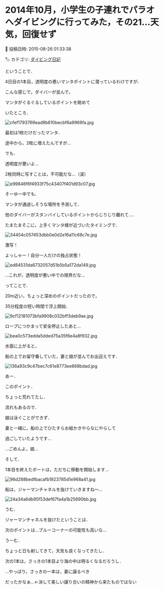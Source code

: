 # 2014年10月，小学生の子連れでパラオへダイビングに行ってみた，その21…天気，回復せず

📅 投稿日時: 2015-08-26 01:33:38

🏷️ カテゴリ: [ダイビング日記](ce3a7a8d424d112fce83ee85c81a0e344.md)

ということで．


4日目の1本目，透明度の悪いマンタポイントに潜っているわけですが．





こんな感じで，ダイバーが並んで，


マンタがぐるぐるしているポイントを眺めて


いたところ．




![cfef1793769ead9b610becbf6a9969fa.jpg](images/cfef1793769ead9b610becbf6a9969fa.jpg)




最初は1枚だけだったマンタ．


途中から，2枚に増えたんですが…





でも．


透明度が悪いよ…


2枚同時に写すことは，不可能だな…（涙）




![e99846f6f4933f75c43407f401d93c07.jpg](images/e99846f6f4933f75c43407f401d93c07.jpg)




そーゆー中でも．


マンタが通過しそうな場所を予測して．


他のダイバーがスタンバイしているポイントからじりじり離れて…．





たまたまそこに，上手くマンタ様が近づいたタイミングで．




![34454c057453dbb0e0d2e16a11c68c7e.jpg](images/34454c057453dbb0e0d2e16a11c68c7e.jpg)




激写！


よっしゃー！自分一人だけの独占状態！




![ed84531da6732057d51b5b5a172da149.jpg](images/ed84531da6732057d51b5b5a172da149.jpg)




…これが，透明度が悪い中での限界だな…





ってことで．


20m近い，ちょっと深めのポイントだったので，


35分程度の短い時間で浮上開始．




![9cf12181073bfa9908c032bff3deb9ae.jpg](images/9cf12181073bfa9908c032bff3deb9ae.jpg)




ロープにつかまって安全停止したあと…




![bea0c573edda5dded75a35f6e4a8f932.jpg](images/bea0c573edda5dded75a35f6e4a8f932.jpg)




水面に上がると，


船の上でお留守番していた，妻と娘が並んでお出迎えです．




![136a93c9c47bec7c61e8773ee868bdad.jpg](images/136a93c9c47bec7c61e8773ee868bdad.jpg)







あー．


このポイント．


ちょっと荒れてたし．


流れもあるので．


娘は泳ぐことができず．


妻と一緒に，船の上でひたすらお絵かきやらなにやらして


過ごしていたようです…





…ごめんよ，娘…





そして．


1本目を終えたボートは，ただちに移動を開始します…




![96d288bedfbacafb1923785d1e968a41.jpg](images/96d288bedfbacafb1923785d1e968a41.jpg)




船は，ジャーマンチャネルを抜けていきますね～…




![24a34a6db95f53def67fa4a1b25690bb.jpg](images/24a34a6db95f53def67fa4a1b25690bb.jpg)




うむ．


ジャーマンチャネルを抜けたということは．


次のポイントは…ブルーコーナーの可能性も高いな…





うーむ．


ちょっと日も射してきて，天気も良くなってきたし．


次の1本は，さっきの1本目より海の中は明るくなるだろうし．


…やっぱり，さっきの一本は，妻に譲るべき


だったかなぁ…←決して美しい譲り合いの精神から来たものではない
